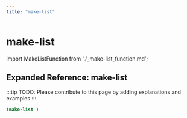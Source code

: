 ```yaml
---
title: "make-list"
---
```


# make-list

import MakeListFunction from './_make-list_function.md';

<MakeListFunction />

## Expanded Reference: make-list

:::tip
TODO: Please contribute to this page by adding explanations and examples
:::

```lisp
(make-list )
```
